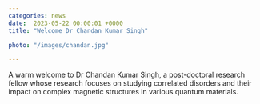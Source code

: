 ```yaml
---                                                                                                                                                                                      
categories: news                                                                                                                                                                 
date:  2023-05-22 00:00:01 +0000                                                                                                                                                         
title: "Welcome Dr Chandan Kumar Singh"

photo: "/images/chandan.jpg"

---            
```


A warm welcome to Dr Chandan Kumar Singh, a post-doctoral research fellow whose research focuses on studying correlated disorders and their impact on complex magnetic structures in various quantum materials.